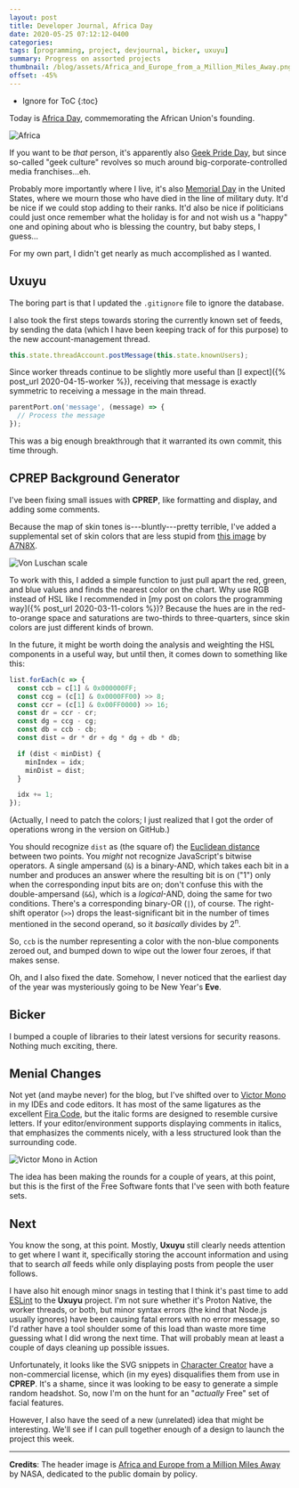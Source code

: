 ```yaml
---
layout: post
title: Developer Journal, Africa Day
date: 2020-05-25 07:12:12-0400
categories:
tags: [programming, project, devjournal, bicker, uxuyu]
summary: Progress on assorted projects
thumbnail: /blog/assets/Africa_and_Europe_from_a_Million_Miles_Away.png
offset: -45%
---
```


* Ignore for ToC
{:toc}

Today is [Africa Day](https://en.wikipedia.org/wiki/Africa_Day), commemorating the African Union's founding.

![Africa](/blog/assets/Africa_and_Europe_from_a_Million_Miles_Away.png "Africa")

If you want to be *that* person, it's apparently also [Geek Pride Day](https://en.wikipedia.org/wiki/Geek_Pride_Day), but since so-called "geek culture" revolves so much around big-corporate-controlled media franchises...eh.

Probably more importantly where I live, it's also [Memorial Day](https://en.wikipedia.org/wiki/Memorial_Day) in the United States, where we mourn those who have died in the line of military duty.  It'd be nice if we could stop adding to their ranks.  It'd also be nice if politicians could just once remember what the holiday is for and not wish us a "happy" one and opining about who is blessing the country, but baby steps, I guess...

For my own part, I didn't get nearly as much accomplished as I wanted.

## Uxuyu

The boring part is that I updated the `.gitignore` file to ignore the database.

I also took the first steps towards storing the currently known set of feeds, by sending the data (which I have been keeping track of for this purpose) to the new account-management thread.

```javascript
this.state.threadAccount.postMessage(this.state.knownUsers);
```

Since worker threads continue to be slightly more useful than [I expect]({% post_url 2020-04-15-worker %}), receiving that message is exactly symmetric to receiving a message in the main thread.

```javascript
parentPort.on('message', (message) => {
  // Process the message
});
```

This was a big enough breakthrough that it warranted its own commit, this time through.

## CPREP Background Generator

I've been fixing small issues with **CPREP**, like formatting and display, and adding some comments.

Because the map of skin tones is---bluntly---pretty terrible, I've added a supplemental set of skin colors that are less stupid from [this image](https://commons.wikimedia.org/wiki/File:Felix_von_Luschan_Skin_Color_chart2.svg) by [A7N8X](https://commons.wikimedia.org/wiki/User_talk:A7N8X).

![Von Luschan scale](/blog/assets/Felix_von_Luschan_Skin_Color_chart2.svg "Von Luschan scale")

To work with this, I added a simple function to just pull apart the red, green, and blue values and finds the nearest color on the chart.  Why use RGB instead of HSL like I recommended in [my post on colors the programming way]({% post_url 2020-03-11-colors %})?  Because the hues are in the red-to-orange space and saturations are two-thirds to three-quarters, since skin colors are just different kinds of brown.

In the future, it might be worth doing the analysis and weighting the HSL components in a useful way, but until then, it comes down to something like this:

```javascript
list.forEach(c => {
  const ccb = c[1] & 0x000000FF;
  const ccg = (c[1] & 0x0000FF00) >> 8;
  const ccr = (c[1] & 0x00FF0000) >> 16;
  const dr = ccr - cr;
  const dg = ccg - cg;
  const db = ccb - cb;
  const dist = dr * dr + dg * dg + db * db;

  if (dist < minDist) {
    minIndex = idx;
    minDist = dist;
  }

  idx += 1;
});
```

(Actually, I need to patch the colors; I just realized that I got the order of operations wrong in the version on GitHub.)

You should recognize `dist` as (the square of) the [Euclidean distance](https://en.wikipedia.org/wiki/Euclidean_distance) between two points.  You *might* not recognize JavaScript's bitwise operators.  A single ampersand (`&`) is a binary-AND, which takes each bit in a number and produces an answer where the resulting bit is on ("1") only when the corresponding input bits are on; don't confuse this with the double-ampersand (`&&`), which is a *logical*-AND, doing the same for two conditions.  There's a corresponding binary-OR (`|`), of course.  The right-shift operator (`>>`) drops the least-significant bit in the number of times mentioned in the second operand, so it *basically* divides by 2<sup>n</sup>.

So, `ccb` is the number representing a color with the non-blue components zeroed out, and bumped down to wipe out the lower four zeroes, if that makes sense.

Oh, and I also fixed the date.  Somehow, I never noticed that the earliest day of the year was mysteriously going to be New Year's **Eve**.

## Bicker

I bumped a couple of libraries to their latest versions for security reasons.  Nothing much exciting, there.

## Menial Changes

Not yet (and maybe never) for the blog, but I've shifted over to [Victor Mono](https://rubjo.github.io/victor-mono/) in my IDEs and code editors.  It has most of the same ligatures as the excellent [Fira Code](https://github.com/tonsky/FiraCode), but the italic forms are designed to resemble cursive letters.  If your editor/environment supports displaying comments in italics, that emphasizes the comments nicely, with a less structured look than the surrounding code.

![Victor Mono in Action](/blog/assets/screenshot-2020-05-25-07-08-21.png "Victor Mono in Action")

The idea has been making the rounds for a couple of years, at this point, but this is the first of the Free Software fonts that I've seen with both feature sets.

## Next

You know the song, at this point.  Mostly, **Uxuyu** still clearly needs attention to get where I want it, specifically storing the account information and using that to search *all* feeds while only displaying posts from people the user follows.

I have also hit enough minor snags in testing that I think it's past time to add [ESLint](https://eslint.org/) to the **Uxuyu** project.  I'm not sure whether it's Proton Native, the worker threads, or both, but minor syntax errors (the kind that Node.js usually ignores) have been causing fatal errors with no error message, so I'd rather have a tool shoulder some of this load than waste more time guessing what I did wrong the next time.  That will probably mean at least a couple of days cleaning up possible issues.

Unfortunately, it looks like the SVG snippets in [Character Creator](https://charactercreator.org/) have a non-commercial license, which (in my eyes) disqualifies them from use in **CPREP**.  It's a shame, since it was looking to be easy to generate a simple random headshot.  So, now I'm on the hunt for an "*actually* Free" set of facial features.

However, I also have the seed of a new (unrelated) idea that might be interesting.  We'll see if I can pull together enough of a design to launch the project this week.

* * *

**Credits**:  The header image is [Africa and Europe from a Million Miles Away](https://www.nasa.gov/image-feature/africa-and-europe-from-a-million-miles-away) by NASA, dedicated to the public domain by policy.
